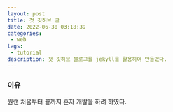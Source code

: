 ```yaml
---
layout: post
title: 첫 깃허브 글
date: 2022-06-30 03:18:39
categories:
 - web
tags:
 - tutorial
description: 첫 깃허브 블로그를 jekyll를 활용하여 만들었다.
---
```


 ### 이유

원랜 처음부터 끝까지 혼자 개발을 하려 하였다. 

